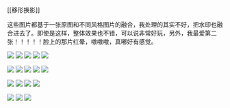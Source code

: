 [[移形换影]]

这些图片都基于一张原图和不同风格图片的融合，我处理的其实不好，把水印也融合进去了。即使是这样，整体效果也不错，可以说非常好玩，另外，我最爱第二张！！！！！脸上的那片红晕，嗷嗷嗷，真嘟好有感觉。

![](https://pic.imgdb.cn/item/669669ecd9c307b7e91c407a.png)
![](https://pic.imgdb.cn/item/669669ecd9c307b7e91c40c5.png)
![](https://pic.imgdb.cn/item/669669ecd9c307b7e91c4110.png)
![](https://pic.imgdb.cn/item/669669ecd9c307b7e91c4129.png)
![](https://pic.imgdb.cn/item/669669ecd9c307b7e91c413f.png)

![](https://pic.imgdb.cn/item/66966a2cd9c307b7e91c8bac.png)
![](https://pic.imgdb.cn/item/66966a2cd9c307b7e91c8bc1.png)
![](https://pic.imgdb.cn/item/66966a2cd9c307b7e91c8be7.png)
![](https://pic.imgdb.cn/item/66966a2cd9c307b7e91c8c2d.png)
![](https://pic.imgdb.cn/item/66966a2dd9c307b7e91c8c6a.png)

![](https://pic.imgdb.cn/item/66971114d9c307b7e934ec49.png)
![](https://pic.imgdb.cn/item/66971114d9c307b7e934ec7c.png)
![](https://pic.imgdb.cn/item/66971114d9c307b7e934ec94.png)
![](https://pic.imgdb.cn/item/66971114d9c307b7e934ecb3.png)

![](https://pic.imgdb.cn/item/669715a7d9c307b7e93c9709.png)
![](https://pic.imgdb.cn/item/669715a7d9c307b7e93c971d.png)
![](https://pic.imgdb.cn/item/669715a7d9c307b7e93c9731.png)